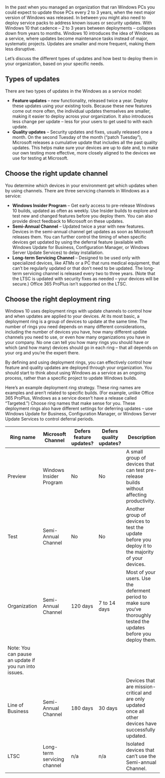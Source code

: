 In the past when you managed an organization that ran Windows PCs you could expect to update those PCs every 2 to 3 years, when the next major version of Windows was released. In between you might also need to deploy service packs to address known issues or security updates. With Windows 10 that cadence – 2 to 3 years between deployments – collapses down from years to months. Windows 10 introduces the idea of Windows as a service, where updates become maintenance tasks instead of major, systematic projects. Updates are smaller and more frequent, making them less disruptive. 

Let’s discuss the different types of updates and how best to deploy them in your organization, based on your specific needs. 

## Types of updates 
There are two types of updates in the Windows as a service model: 
 
- **Feature updates** – new functionality, released twice a year. Deploy these updates using your existing tools. Because these new features come out more often, the individual updates themselves are smaller, making it easier to deploy across your organization. It also introduces less change per update – less for your users to get used to with each update. 
- **Quality updates** – Security updates and fixes, usually released one a month. On the second Tuesday of the month (“patch Tuesday”), Microsoft releases a cumulative update that includes all the past quality updates. This helps make sure your devices are up to date and, to make our own testing more effective, more closely aligned to the devices we use for testing at Microsoft.

## Choose the right update channel 
You determine which devices in your environment get which updates when by using channels. There are three servicing channels in Windows as a service: 
 
- **Windows Insider Program** – Get early access to pre-release Windows 10 builds, updated as often as weekly. Use Insider builds to explore and test new and changed features before you deploy them. You can also provide direct feedback to Microsoft on these updates. 
- **Semi-Annual Channel** – Updated twice a year with new features. Devices in the semi-annual channel get updates as soon as Microsoft releases them. You can further control the timing of when specific devices get updated by using the deferral feature (available with Windows Update for Business, Configuration Manager, or Windows Server Update Services) to delay installation. 
- **Long-term Servicing Channel** – Designed to be used only with specialized devices, like ATMs or a PC that runs medical equipment, that can’t be regularly updated or that don’t need to be updated. The long-term servicing channel is released every two to three years. (Note that the LTSC is updated with security fixes as needed – your devices will be secure.) Office 365 ProPlus isn’t supported on the LTSC. 
 
## Choose the right deployment ring 
Windows 10 uses deployment rings with update channels to control how and when updates are applied to your devices. At its most basic, a deployment ring is a group of devices to update at the same time. The number of rings you need depends on many different considerations, including the number of devices you have, how many different update channels you need to use, or even how many organizations you have in your company. No one can tell you how many rings you should have or which (and how many) devices should go in each ring – that all depends on your org and you’re the expert there. 

By defining and using deployment rings, you can effectively control how feature and quality updates are deployed through your organization. You should start to think about using Windows as a service as an ongoing process, rather than a specific project to update Windows builds. 

Here’s an example deployment ring strategy. These ring names are examples and aren’t related to specific builds. (For example, unlike Office 365 ProPlus, Windows as a service doesn’t have a release called “Targeted.”) Choose ring names that make sense for you. These deployment rings also have different settings for deferring updates – use Windows Update for Business, Configuration Manager, or Windows Server Update Services to control deferral periods. 

|Ring name|Microsoft Channel|Defers feature updates?|Defers quality updates?|Description|
|-|-|-|-|-| 
|Preview|Windows Insider Program|No|No|A small group of devices that can test pre-release builds without affecting productivity. |
|Test|Semi-Annual Channel|No|No|Another group of devices to test the update before you deploy it to the majority of your devices. |
|Organization|Semi-Annual Channel|120 days|7 to 14 days|Most of your users. Use the deferment period to make sure you‘ve thoroughly tested the updates before you deploy them. 
Note: You can pause an update if you run into issues. |
|Line of Business|Semi-Annual Channel|180 days|30 days|Devices that are mission-critical and are only updated once all other devices have successfully updated. |
|LTSC|Long-term servicing channel|n/a|n/a|Isolated devices that can’t use the Semi-annual Channel. |
